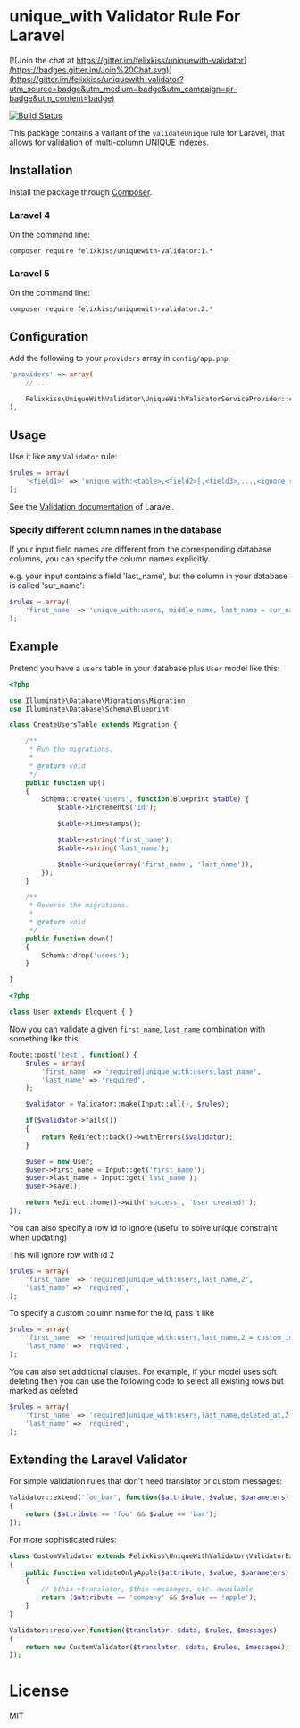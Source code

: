 # unique_with Validator Rule For Laravel

[![Join the chat at https://gitter.im/felixkiss/uniquewith-validator](https://badges.gitter.im/Join%20Chat.svg)](https://gitter.im/felixkiss/uniquewith-validator?utm_source=badge&utm_medium=badge&utm_campaign=pr-badge&utm_content=badge)

[![Build Status](https://travis-ci.org/felixkiss/uniquewith-validator.png?branch=master)](https://travis-ci.org/felixkiss/uniquewith-validator)

This package contains a variant of the `validateUnique` rule for Laravel, that allows for validation of multi-column UNIQUE indexes.

## Installation

Install the package through [Composer](http://getcomposer.org).

### Laravel 4

On the command line:

```
composer require felixkiss/uniquewith-validator:1.*
```

### Laravel 5

On the command line:

```
composer require felixkiss/uniquewith-validator:2.*
```

## Configuration

Add the following to your `providers` array in `config/app.php`:


```php
'providers' => array(
    // ...

    Felixkiss\UniqueWithValidator\UniqueWithValidatorServiceProvider::class,
),
```

## Usage

Use it like any `Validator` rule:

```php
$rules = array(
    '<field1>' => 'unique_with:<table>,<field2>[,<field3>,...,<ignore_rowid>]',
);
```

See the [Validation documentation](http://laravel.com/docs/validation) of Laravel.

### Specify different column names in the database

If your input field names are different from the corresponding database columns,
you can specify the column names explicitly.

e.g. your input contains a field 'last_name', but the column in your database is called 'sur_name':
```php
$rules = array(
    'first_name' => 'unique_with:users, middle_name, last_name = sur_name',
);
```

## Example

Pretend you have a `users` table in your database plus `User` model like this:

```php
<?php

use Illuminate\Database\Migrations\Migration;
use Illuminate\Database\Schema\Blueprint;

class CreateUsersTable extends Migration {

    /**
     * Run the migrations.
     *
     * @return void
     */
    public function up()
    {
        Schema::create('users', function(Blueprint $table) {
            $table->increments('id');

            $table->timestamps();

            $table->string('first_name');
            $table->string('last_name');

            $table->unique(array('first_name', 'last_name'));
        });
    }

    /**
     * Reverse the migrations.
     *
     * @return void
     */
    public function down()
    {
        Schema::drop('users');
    }

}
```

```php
<?php

class User extends Eloquent { }
```

Now you can validate a given `first_name`, `last_name` combination with something like this:

```php
Route::post('test', function() {
    $rules = array(
        'first_name' => 'required|unique_with:users,last_name',
        'last_name' => 'required',
    );

    $validator = Validator::make(Input::all(), $rules);

    if($validator->fails())
    {
        return Redirect::back()->withErrors($validator);
    }

    $user = new User;
    $user->first_name = Input::get('first_name');
    $user->last_name = Input::get('last_name');
    $user->save();

    return Redirect::home()->with('success', 'User created!');
});
```

You can also specify a row id to ignore (useful to solve unique constraint when updating)

This will ignore row with id 2

```php
$rules = array(
    'first_name' => 'required|unique_with:users,last_name,2',
    'last_name' => 'required',
);
```

To specify a custom column name for the id, pass it like

```php
$rules = array(
    'first_name' => 'required|unique_with:users,last_name,2 = custom_id_column',
    'last_name' => 'required',
);
```

You can also set additional clauses. For example, if your model uses soft deleting
then you can use the following code to select all existing rows but marked as deleted

```php
$rules = array(
    'first_name' => 'required|unique_with:users,last_name,deleted_at,2 = custom_id_column',
    'last_name' => 'required',
);
```

## Extending the Laravel Validator

For simple validation rules that don't need translator or custom messages:
```php
Validator::extend('foo_bar', function($attribute, $value, $parameters)
{
    return ($attribute == 'foo' && $value == 'bar');
});
```

For more sophisticated rules:
```php
class CustomValidator extends Felixkiss\UniqueWithValidator\ValidatorExtension
{
    public function validateOnlyApple($attribute, $value, $parameters)
    {
        // $this->translator, $this->messages, etc. available
        return ($attribute == 'company' && $value == 'apple');
    }
}

Validator::resolver(function($translator, $data, $rules, $messages)
{
    return new CustomValidator($translator, $data, $rules, $messages);
});
```

# License

MIT
